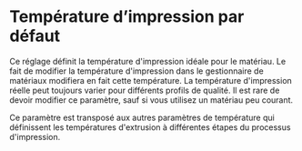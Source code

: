 Température d’impression par défaut
====

Ce réglage définit la température d'impression idéale pour le matériau. Le fait de modifier la température d'impression dans le gestionnaire de matériaux modifiera en fait cette température. La température d'impression réelle peut toujours varier pour différents profils de qualité. Il est rare de devoir modifier ce paramètre, sauf si vous utilisez un matériau peu courant.

Ce paramètre est transposé aux autres paramètres de température qui définissent les températures d'extrusion à différentes étapes du processus d'impression.
